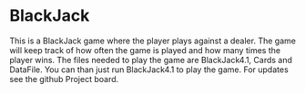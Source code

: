 # BlackJack

This is a BlackJack game where the player plays against a dealer. 
The game will keep track of how often the game is played and how many times the player wins.
The files needed to play the game are BlackJack4.1, Cards and DataFile.
You can than just run BlackJack4.1 to play the game.
For updates see the github Project board.
